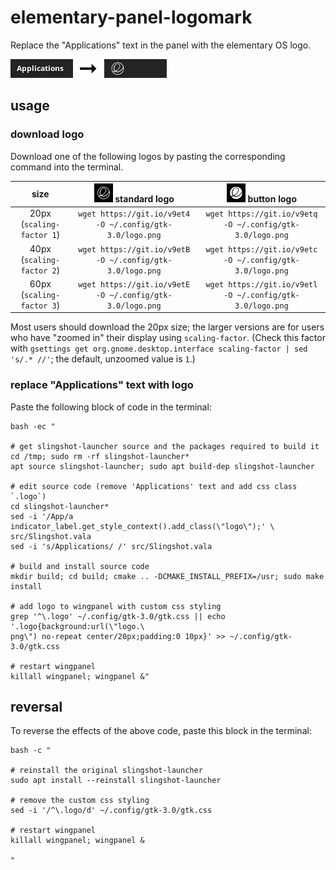 # elementary-panel-logomark

Replace the "Applications" text in the panel with the elementary OS logo.

<img src="example.png" width="250">

## usage

### download logo

Download one of the following logos by pasting the corresponding command into the terminal.

 size                      | <img src="example-logo-standard.png" width="30"> standard logo  | <img src="example-logo-button.png" width="30"> button logo
:-------------------------:|:---------------------------------------------------------------:|:----------------------------------------------------------:
 20px (`scaling-factor 1`) | `wget https://git.io/v9et4 -O ~/.config/gtk-3.0/logo.png`       | `wget https://git.io/v9etq -O ~/.config/gtk-3.0/logo.png`
 40px (`scaling-factor 2`) | `wget https://git.io/v9etB -O ~/.config/gtk-3.0/logo.png`       | `wget https://git.io/v9etc -O ~/.config/gtk-3.0/logo.png`
 60px (`scaling-factor 3`) | `wget https://git.io/v9etE -O ~/.config/gtk-3.0/logo.png`       | `wget https://git.io/v9etl -O ~/.config/gtk-3.0/logo.png`

Most users should download the 20px size; the larger versions are for users who have "zoomed in" their display using `scaling-factor`. (Check this factor with `gsettings get org.gnome.desktop.interface scaling-factor | sed 's/.* //'`; the default, unzoomed value is `1`.)

### replace "Applications" text with logo

Paste the following block of code in the terminal:

```
bash -ec "

# get slingshot-launcher source and the packages required to build it
cd /tmp; sudo rm -rf slingshot-launcher*
apt source slingshot-launcher; sudo apt build-dep slingshot-launcher

# edit source code (remove 'Applications' text and add css class `.logo`)
cd slingshot-launcher*
sed -i '/App/a indicator_label.get_style_context().add_class(\"logo\");' \
src/Slingshot.vala
sed -i 's/Applications/ /' src/Slingshot.vala

# build and install source code
mkdir build; cd build; cmake .. -DCMAKE_INSTALL_PREFIX=/usr; sudo make install

# add logo to wingpanel with custom css styling
grep '^\.logo' ~/.config/gtk-3.0/gtk.css || echo '.logo{background:url(\"logo.\
png\") no-repeat center/20px;padding:0 10px}' >> ~/.config/gtk-3.0/gtk.css

# restart wingpanel
killall wingpanel; wingpanel &"
```

## reversal

To reverse the effects of the above code, paste this block in the terminal:

```
bash -c "

# reinstall the original slingshot-launcher
sudo apt install --reinstall slingshot-launcher

# remove the custom css styling
sed -i '/^\.logo/d' ~/.config/gtk-3.0/gtk.css

# restart wingpanel
killall wingpanel; wingpanel &

"
```

